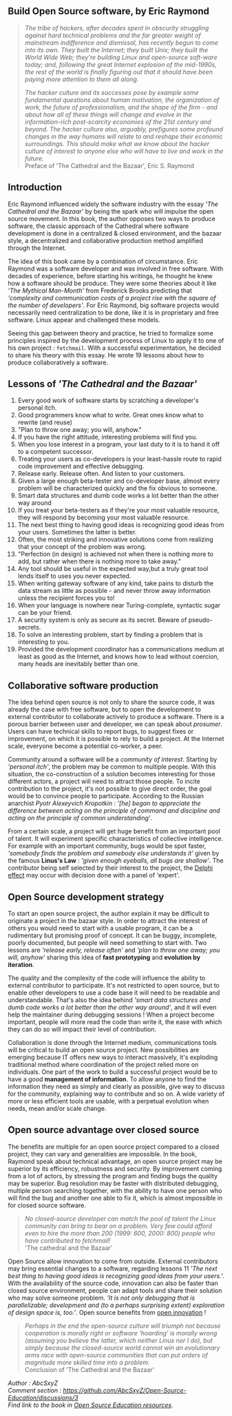 ## Build Open Source software, by Eric Raymond

> *The tribe of hackers, after decades spent in obscurity struggling against hard technical problems and the far greater weight of mainstream indifference and dismissal, has recently begun to come into its own. They built the Internet; they built Unix; they built the World Wide Web; they're building Linux and open-source soft-ware today; and, following the great Internet explosion of the mid-1990s, the rest of the world is finally figuring out that it should have been paying more attention to them all along.*
>
> *The hacker culture and its successes pose by example some fundamental questions about human motivation, the organization of work, the future of professionalism, and the shape of the firm - and about how all of these things will change and evolve in the information-rich post-scarcity economies of the 21st century and beyond. The hacker culture also, arguably, prefigures some profound changes in the way humans will relate to and reshape their economic surroundings. This should make what we know about the hacker culture of interest to anyone else who will have to live and work in the future.*  
> Preface of 'The Cathedral and the Bazaar', Eric S. Raymond

## Introduction

Eric Raymond influenced widely the software industry with the essay *'The Cathedral and the Bazaar'* by being the spark who will impulse the open source movement. In this book, the author opposes two ways to produce software, the classic approach of the Cathedral where software development is done in a centralized & closed environment, and the bazaar style, a decentralized and collaborative production method amplified through the Internet.

The idea of this book came by a combination of circumstance. Eric Raymond was a software developer and was involved in free software. With decades of experience, before starting his writings, he thought he knew how a software should be produce. They were some theories about it like *'The Mythical Man-Month'* from Frederick Brooks predicting that *'complexity and communication costs of a project rise  with the  square of the number of developers'*. For Eric Raymond, big software projects would necessarily need centralization to be done, like it is in proprietary and free software. Linux appear and challenged these models.

Seeing this gap between theory and practice, he tried to formalize some principles inspired by the development process of Linux to apply it to one of his own project : `fetchmail`.
With a successful experimentation, he decided to share his theory with this essay. He wrote 19 lessons about how to produce collaboratively a software.

## Lessons of *'The Cathedral and the Bazaar'*

1. Every good work of software starts by scratching a developer's personal itch.
2. Good programmers know what to write. Great ones know what to rewrite (and reuse)
3. "Plan to throw one away; you will, anyhow."
4. If you have the right attitude, interesting problems will find you.
5. When you lose interest in a program, your last duty to it is to hand it off to a competent successor.
6. Treating your users as co-developers is your least-hassle route to rapid code improvement and effective debugging.
7. Release early. Release often. And listen to your customers.
8. Given a large enough beta-tester and co-developer base, almost every problem will be characterized quickly and the fix obvious to someone.
9. Smart data structures and dumb code works a lot better than the other way around
10. If you treat your beta-testers as if they're your most valuable resource, they will respond by becoming your most valuable resource.
11. The next best thing to having good ideas is recognizing good ideas from your users. Sometimes the latter is better.
12. Often, the most striking and innovative solutions come from realizing that your concept of the problem was wrong.
13. "Perfection (in design) is achieved not when there is nothing more to add, but rather when there is nothing more to take away."
14. Any tool should be useful in the expected way,but a truly great tool lends itself to uses you never expected.
15. When writing gateway software of any kind, take pains to disturb the data stream as little as possible - and never throw away information unless the recipient forces you to!
16. When your language is nowhere near Turing-complete, syntactic sugar can be your friend.
17. A security system is only as secure as its secret. Beware of pseudo-secrets.
18. To solve an interesting problem, start by finding a problem that is interesting to you.
19. Provided the development coordinator has a communications medium at least as good as the Internet, and knows how to lead without coercion, many heads are inevitably better than one.


## Collaborative software production

The idea behind open source is not only to share the source code, it was already the case with free software, but to open the development to external contributor to collaborate actively to produce a software.
There is a porous barrier between user and developer, we can speak about *prosumer*. Users can have technical skills to report bugs, to suggest fixes or improvement, on which it is possible to rely to build a project. At the Internet scale, everyone become a potential co-worker, a peer.

Community around a software will be a *community of interest*. Starting by *'personal itch'*, the problem may be common to multiple people. With this situation, the co-construction of a solution becomes interesting for those different actors, a project will need to attract those people. To incite contribution to the project, it's not possible to give direct order, the goal would be to convince people to participate. According to the Russian anarchist *Pyotr Alexeyvich Kropotkin* : *'[he] began  to  appreciate  the difference  between  acting  on  the  principle  of  command and  discipline  and  acting  on  the  principle  of  common understanding'*.

From a certain scale, a project will get huge benefit from an important pool of talent. It will experiment specific characteristics of collective intelligence. For example with an important community, bugs would be spot faster, *'somebody finds the problem and somebody else understands it'* given by the famous **Linus's Law** : *'given enough eyeballs, all bugs are shallow'*. The contributor being self selected by their interest to the project, the [Delphi effect](https://fr.wikipedia.org/wiki/M%C3%A9thode_de_Delphes) may occur with decision done with a panel of 'expert'.

## Open Source development strategy

To start an open source project, the author explain it may be difficult to originate a project in the bazaar style. In order to attract the interest of others you would need to start with a usable program, it can be a rudimentary but promising proof of concept. It can be buggy, incomplete, poorly documented, but people will need something to start with. Two lessons are *'release early, release often'* and *'plan to throw one away; you will, anyhow'* sharing this idea of **fast prototyping** and **evolution by iteration**.

The quality and the complexity of the code will influence the ability to external contributor to participate. It's not restricted to open source, but to enable other developers to use a code base it will need to be readable and understandable. That's also the idea behind *'smart data structures and dumb code works a lot better than the other way around'*, and it will even help the maintainer during debugging sessions ! When a project become important, people will more read the code than write it, the ease with which they can do so will impact their level of contribution.

Collaboration is done through the Internet medium, communications tools will be critical to build an open source project. New possibilities are emerging because IT offers new ways to interact massively, it's exploding traditional method where coordination of the project relied more on individuals. One part of the work to build a successful project would be to have a good **management of information**. To allow anyone to find the information they need as simply and clearly as possible, give way to discuss for the community, explaining way to contribute and so on. A wide variety of more or less efficient tools are usable, with a perpetual evolution when needs, mean and/or scale change.

## Open source advantage over closed source

The benefits are multiple for an open source project compared to a closed project, they can vary and generalities are impossible. In the book, Raymond speak about technical advantage, an open source project may be superior by its efficiency, robustness and security. By improvement coming from a lot of actors, by stressing the program and finding bugs the quality may be superior. Bug resolution may be faster with distributed debugging, multiple person searching together, with the ability to have one person who will find the bug and another one able to fix it, which is almost impossible in for closed source software.

> *No closed-source developer can match the pool of talent the Linux community can bring to bear on a problem. Very few could afford even to hire the more than 200 (1999: 600, 2000: 800) people who have contributed to fetchmail!*  
'The cathedral and the Bazaar'

Open Source allow innovation to come from outside. External contributors may bring essential changes to a software, regarding lessons 11 *'The next best thing to having good ideas is recognizing good ideas from your users.'*. With the availability of the source code, innovation can also be faster than closed source environment, people can adapt tools and share their solution who may solve someone problem. *'It is not only debugging that is parallelizable; development and (to a perhaps surprising extent) exploration of design space is, too.'*. Open source benefits from [open innovation](https://en.wikipedia.org/wiki/Open_innovation) !

> *Perhaps in the end the open-source culture will triumph not because cooperation is morally right or software 'hoarding' is morally wrong (assuming you believe the latter, which neither Linus nor I do), but simply because the closed-source world cannot win an evolutionary arms race with open-source communities that can put orders of magnitude more skilled time into a problem.*  
Conclusion of 'The Cathedral and the Bazaar'

*Author : AbcSxyZ  
Comment section : https://github.com/AbcSxyZ/Open-Source-Education/discussions/3  
Find link to the book in [Open Source Education resources](/awesome-open-source-resources.md).*
